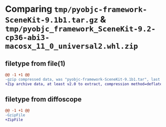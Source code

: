 # Comparing `tmp/pyobjc-framework-SceneKit-9.1b1.tar.gz` & `tmp/pyobjc_framework_SceneKit-9.2-cp36-abi3-macosx_11_0_universal2.whl.zip`

## filetype from file(1)

```diff
@@ -1 +1 @@
-gzip compressed data, was "pyobjc-framework-SceneKit-9.1b1.tar", last modified: Sun Mar 26 11:37:35 2023, max compression
+Zip archive data, at least v2.0 to extract, compression method=deflate
```

## filetype from diffoscope

```diff
@@ -1 +1 @@
-GzipFile
+ZipFile
```

